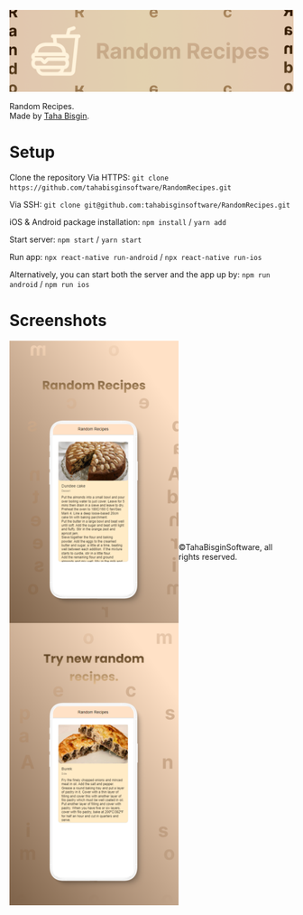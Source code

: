![Random_Recipes](https://github.com/tahabisginsoftware/RandomRecipes/blob/master/assets/Github%20Cover.png "Random_Recipes")

Random Recipes.<br>
Made by [Taha Bisgin](https://tahabisginsoftware.com).

# Setup

Clone the repository
Via HTTPS: `git clone https://github.com/tahabisginsoftware/RandomRecipes.git`

Via SSH: `git clone git@github.com:tahabisginsoftware/RandomRecipes.git`

iOS & Android package installation: `npm install` / `yarn add`

Start server: `npm start` / `yarn start`

Run app: `npx react-native run-android` / `npx react-native run-ios`

Alternatively, you can start both the server and the app up by: `npm run android` / `npm run ios`

# Screenshots
<img align="left" alt="recipe1" src="https://github.com/tahabisginsoftware/RandomRecipes/blob/master/assets/screen_one.png" width="300"/>
<img align="left" alt="recipe2" src="https://github.com/tahabisginsoftware/RandomRecipes/blob/master/assets/screen_two.png" width="300"/>
<br><br><br><br><br><br><br><br><br><br><br><br><br><br><br><br><br><br><br><br><br>
©TahaBisginSoftware, all rights reserved.